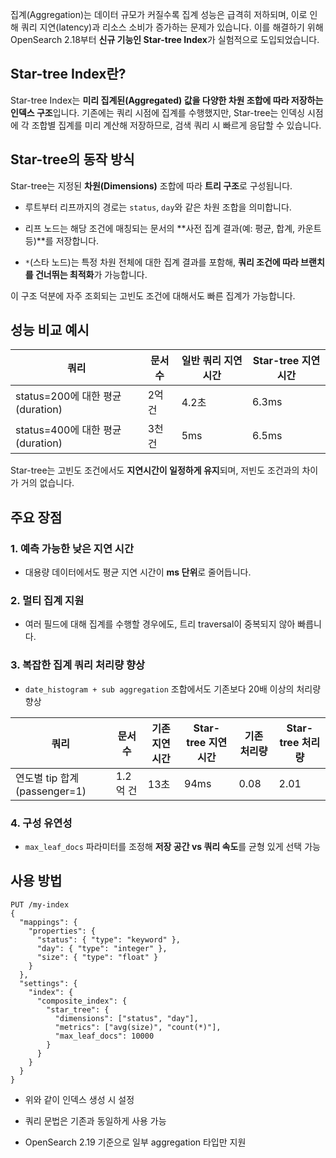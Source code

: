 집계(Aggregation)는 데이터 규모가 커질수록 집계 성능은 급격히 저하되며, 이로 인해 쿼리 지연(latency)과 리소스 소비가 증가하는 문제가 있습니다. 이를 해결하기 위해 OpenSearch 2.18부터 **신규 기능인 Star-tree Index**가 실험적으로 도입되었습니다.

## Star-tree Index란?
Star-tree Index는 **미리 집계된(Aggregated) 값을 다양한 차원 조합에 따라 저장하는 인덱스 구조**입니다. 기존에는 쿼리 시점에 집계를 수행했지만, Star-tree는 인덱싱 시점에 각 조합별 집계를 미리 계산해 저장하므로, 검색 쿼리 시 빠르게 응답할 수 있습니다.

## Star-tree의 동작 방식

Star-tree는 지정된 **차원(Dimensions)** 조합에 따라 **트리 구조**로 구성됩니다.

- 루트부터 리프까지의 경로는 `status`, `day`와 같은 차원 조합을 의미합니다.
    
- 리프 노드는 해당 조건에 매칭되는 문서의 **사전 집계 결과(예: 평균, 합계, 카운트 등)**를 저장합니다.
    
- `*`(스타 노드)는 특정 차원 전체에 대한 집계 결과를 포함해, **쿼리 조건에 따라 브랜치를 건너뛰는 최적화**가 가능합니다.
    

이 구조 덕분에 자주 조회되는 고빈도 조건에 대해서도 빠른 집계가 가능합니다.

## 성능 비교 예시

|쿼리|문서 수|일반 쿼리 지연시간|Star-tree 지연시간|
|---|---|---|---|
|status=200에 대한 평균(duration)|2억 건|4.2초|6.3ms|
|status=400에 대한 평균(duration)|3천 건|5ms|6.5ms|

Star-tree는 고빈도 조건에서도 **지연시간이 일정하게 유지**되며, 저빈도 조건과의 차이가 거의 없습니다.


## 주요 장점

### 1. 예측 가능한 낮은 지연 시간

- 대용량 데이터에서도 평균 지연 시간이 **ms 단위**로 줄어듭니다.
    

### 2. 멀티 집계 지원

- 여러 필드에 대해 집계를 수행할 경우에도, 트리 traversal이 중복되지 않아 빠릅니다.
    

### 3. 복잡한 집계 쿼리 처리량 향상

- `date_histogram + sub aggregation` 조합에서도 기존보다 20배 이상의 처리량 향상
    

| 쿼리                       | 문서 수   | 기존 지연시간 | Star-tree 지연시간 | 기존 처리량 | Star-tree 처리량 |
| ------------------------ | ------ | ------- | -------------- | ------ | ------------- |
| 연도별 tip 합계 (passenger=1) | 1.2억 건 | 13초     | 94ms           | 0.08   | 2.01          |

### 4. 구성 유연성

- `max_leaf_docs` 파라미터를 조정해 **저장 공간 vs 쿼리 속도**를 균형 있게 선택 가능

## 사용 방법

```
PUT /my-index
{
  "mappings": {
    "properties": {
      "status": { "type": "keyword" },
      "day": { "type": "integer" },
      "size": { "type": "float" }
    }
  },
  "settings": {
    "index": {
      "composite_index": {
        "star_tree": {
          "dimensions": ["status", "day"],
          "metrics": ["avg(size)", "count(*)"],
          "max_leaf_docs": 10000
        }
      }
    }
  }
}
```

- 위와 같이 인덱스 생성 시 설정
    
- 쿼리 문법은 기존과 동일하게 사용 가능
    
- OpenSearch 2.19 기준으로 일부 aggregation 타입만 지원
